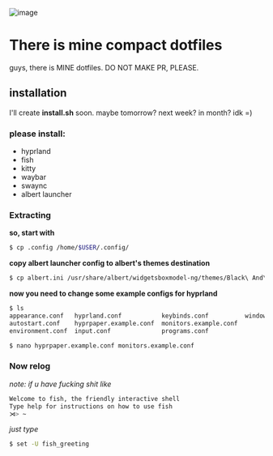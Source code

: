 ![image](https://github.com/user-attachments/assets/072acae5-b4a5-4eae-b86f-d7a735b91442)
# There is mine compact dotfiles
guys, there is MINE dotfiles. DO NOT MAKE PR, PLEASE.

## installation
I'll create **install.sh** soon. maybe tomorrow? next week? in month? idk =)

### please install:
* hyprland
* fish
* kitty
* waybar
* swaync
* albert launcher


### Extracting

**so, start with**
```bash
$ cp .config /home/$USER/.config/
```

**copy albert launcher config to albert's themes destination**
```bash
$ cp albert.ini /usr/share/albert/widgetsboxmodel-ng/themes/Black\ And\ White.ini
```

**now you need to change some example configs for hyprland**
```bash
$ ls
appearance.conf   hyprland.conf           keybinds.conf          windowrules.conf
autostart.conf    hyprpaper.example.conf  monitors.example.conf
environment.conf  input.conf              programs.conf

$ nano hyprpaper.example.conf monitors.example.conf
```

### Now relog

*note: if u have fucking shit like*
```bash
Welcome to fish, the friendly interactive shell
Type help for instructions on how to use fish
⋊> ~
```

*just type*
```bash
$ set -U fish_greeting
```

